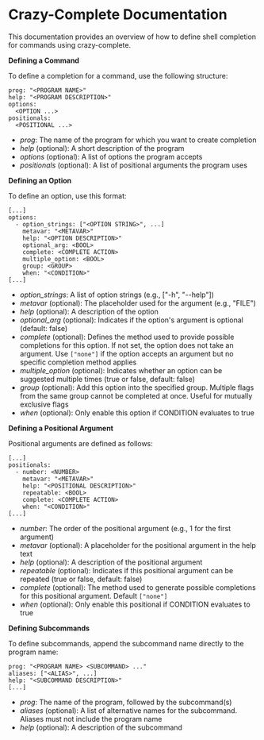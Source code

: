 Crazy-Complete Documentation
============================

This documentation provides an overview of how to define shell completion for commands using crazy-complete.

**Defining a Command**

To define a completion for a command, use the following structure:

```
prog: "<PROGRAM NAME>"
help: "<PROGRAM DESCRIPTION>"
options:
  <OPTION ...>
positionals:
  <POSITIONAL ...>
```

- *prog*: The name of the program for which you want to create completion
- *help* (optional): A short description of the program
- *options* (optional): A list of options the program accepts
- *positionals* (optional): A list of positional arguments the program uses


**Defining an Option**

To define an option, use this format:

```
[...]
options:
  - option_strings: ["<OPTION STRING>", ...]
    metavar: "<METAVAR>"
    help: "<OPTION DESCRIPTION>"
    optional_arg: <BOOL>
    complete: <COMPLETE ACTION>
    multiple_option: <BOOL>
    group: <GROUP>
    when: "<CONDITION>"
[...]
```

- *option\_strings*: A list of option strings (e.g., ["-h", "--help"])
- *metavar* (optional): The placeholder used for the argument (e.g., "FILE")
- *help* (optional): A description of the option
- *optional\_arg* (optional): Indicates if the option's argument is optional (default: false)
- *complete* (optional): Defines the method used to provide possible completions for this option. If not set, the option does not take an argument. Use `["none"]` if the option accepts an argument but no specific completion method applies
- *multiple\_option* (optional): Indicates whether an option can be suggested multiple times (true or false, default: false)
- *group* (optional): Add this option into the specified group. Multiple flags from the same group cannot be completed at once. Useful for mutually exclusive flags
- *when* (optional): Only enable this option if CONDITION evaluates to true

**Defining a Positional Argument**

Positional arguments are defined as follows:

```
[...]
positionals:
  - number: <NUMBER>
    metavar: "<METAVAR>"
    help: "<POSITIONAL DESCRIPTION>"
    repeatable: <BOOL>
    complete: <COMPLETE ACTION>
    when: "<CONDITION>"
[...]
```

- *number*: The order of the positional argument (e.g., 1 for the first argument)
- *metavar* (optional): A placeholder for the positional argument in the help text
- *help* (optional): A description of the positional argument
- *repeatable* (optional): Indicates if this positional argument can be repeated (true or false, default: false)
- *complete* (optional): The method used to generate possible completions for this positional argument. Default `["none"]`
- *when* (optional): Only enable this positional if CONDITION evaluates to true

**Defining Subcommands**

To define subcommands, append the subcommand name directly to the program name:

```
prog: "<PROGRAM NAME> <SUBCOMMAND> ..."
aliases: ["<ALIAS>", ...]
help: "<SUBCOMMAND DESCRIPTION>"
[...]
```

- *prog*: The name of the program, followed by the subcommand(s)
- *aliases* (optional): A list of alternative names for the subcommand. Aliases must not include the program name
- *help* (optional): A description of the subcommand
